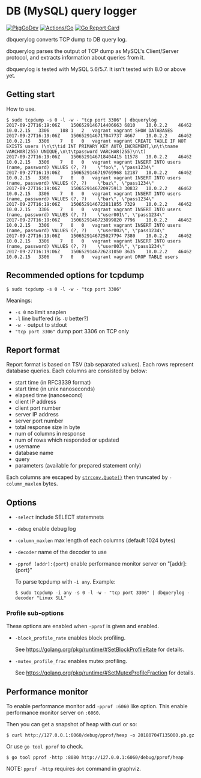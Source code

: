 # DB (MySQL) query logger

[![PkgGoDev](https://pkg.go.dev/badge/github.com/koron/dbquerylog)](https://pkg.go.dev/github.com/koron/dbquerylog)
[![Actions/Go](https://github.com/koron/dbquerylog/workflows/Go/badge.svg)](https://github.com/koron/dbquerylog/actions?query=workflow%3AGo)
[![Go Report Card](https://goreportcard.com/badge/github.com/koron/dbquerylog)](https://goreportcard.com/report/github.com/koron/dbquerylog)

dbquerylog converts TCP dump to DB query log.

dbquerylog parses the output of TCP dump as MySQL's Client/Server protocol, and
extracts information about queries from it.

dbquerylog is tested with MySQL 5.6/5.7.
It isn't tested with 8.0 or above yet.

## Getting start

How to use.

```console
$ sudo tcpdump -s 0 -l -w - "tcp port 3306" | dbquerylog
2017-09-27T16:19:06Z	1506529146714406663	6810	10.0.2.2	46462	10.0.2.15	3306	108	1	2	vagrant	vagrant	SHOW DATABASES	
2017-09-27T16:19:06Z	1506529146717047737	4667	10.0.2.2	46462	10.0.2.15	3306	7	0	0	vagrant	vagrant	CREATE TABLE IF NOT EXISTS users (\n\t\tid INT PRIMARY KEY AUTO_INCREMENT,\n\t\tname VARCHAR(255) UNIQUE,\n\t\tpassword VARCHAR(255)\n\t)	
2017-09-27T16:19:06Z	1506529146718404415	11578	10.0.2.2	46462	10.0.2.15	3306	7	0	0	vagrant	vagrant	INSERT INTO users (name, password) VALUES (?, ?)	\"foo\", \"pass1234\"
2017-09-27T16:19:06Z	1506529146719769968	12187	10.0.2.2	46462	10.0.2.15	3306	7	0	0	vagrant	vagrant	INSERT INTO users (name, password) VALUES (?, ?)	\"baz\", \"pass1234\"
2017-09-27T16:19:06Z	1506529146720975913	30832	10.0.2.2	46462	10.0.2.15	3306	7	0	0	vagrant	vagrant	INSERT INTO users (name, password) VALUES (?, ?)	\"bar\", \"pass1234\"
2017-09-27T16:19:06Z	1506529146722811855	7329	10.0.2.2	46462	10.0.2.15	3306	7	0	0	vagrant	vagrant	INSERT INTO users (name, password) VALUES (?, ?)	\"user001\", \"pass1234\"
2017-09-27T16:19:06Z	1506529146723899820	7796	10.0.2.2	46462	10.0.2.15	3306	7	0	0	vagrant	vagrant	INSERT INTO users (name, password) VALUES (?, ?)	\"user002\", \"pass1234\"
2017-09-27T16:19:06Z	1506529146725027794	7380	10.0.2.2	46462	10.0.2.15	3306	7	0	0	vagrant	vagrant	INSERT INTO users (name, password) VALUES (?, ?)	\"user003\", \"pass1234\"
2017-09-27T16:19:06Z	1506529146726231050	3635	10.0.2.2	46462	10.0.2.15	3306	7	0	0	vagrant	vagrant	DROP TABLE users	
```

## Recommended options for tcpdump

```console
$ sudo tcpdump -s 0 -l -w - "tcp port 3306"
```

Meanings:

*   `-s 0` no limit snaplen
*   `-l` line buffered (is `-U` better?)
*   `-w -` output to stdout
*   `"tcp port 3306"` dump port 3306 on TCP only

## Report format

Report format is based on TSV (tab separated values).
Each rows represent database queries.
Each columns are consisted by below:

*   start time (in RFC3339 format)
*   start time (in unix nanoseconds)
*   elapsed time (nanosecond)
*   client IP address
*   client port number
*   server IP address
*   server port number
*   total response size in byte
*   num of columns in response
*   num of rows which responded or updated
*   username
*   database name
*   query
*   parameters (available for prepared statement only)

Each columns are escaped by [`strconv.Quote()`][quote] then truncated by
`-column_maxlen` bytes.

## Options

*   `-select` include SELECT statemnets
*   `-debug` enable debug log
*   `-column_maxlen` max length of each columns (default 1024 bytes)
*   `-decoder` name of the decoder to use
*   `-pprof [addr]:{port}` enable performance monitor server on "[addr]:{port}"

    To parse tcpdump with `-i any`. Example:

    ```console
    $ sudo tcpdump -i any -s 0 -l -w - "tcp port 3306" | dbquerylog -decoder "Linux SLL"
    ```

### Profile sub-options

These options are enabled when `-pprof` is given and enabled.

*   `-block_profile_rate` enables block profiling.

    See <https://golang.org/pkg/runtime/#SetBlockProfileRate> for details.

*   `-mutex_profile_frac` enables mutex profiling.

    See <https://golang.org/pkg/runtime/#SetMutexProfileFraction> for details.

## Performance monitor

To enable performance monitor add `-pprof :6060` like option.  This enable
performance monitor server on `:6060`.

Then you can get a snapshot of heap with curl or so:

```console
$ curl http://127.0.0.1:6060/debug/pprof/heap -o 20180704T135000.pb.gz
```

Or use `go tool pprof` to check.

```console
$ go tool pprof -http :8080 http://127.0.0.1:6060/debug/pprof/heap
```

NOTE: `pprof -http` requires `dot` command in graphviz.

[quote]:https://golang.org/pkg/strconv/#Quote
